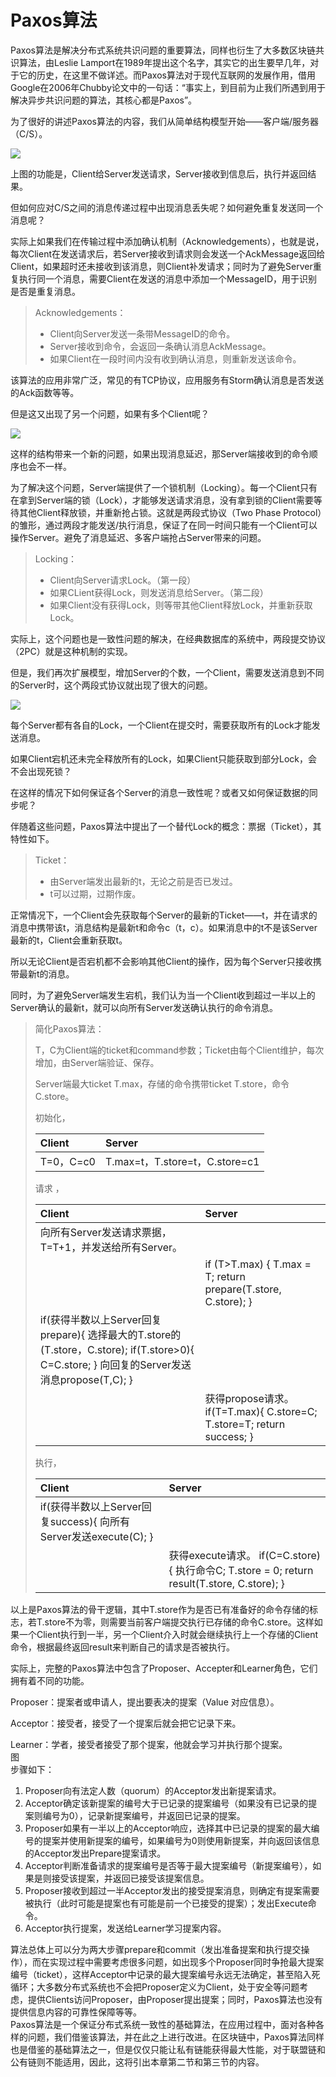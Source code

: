# Paxos算法

Paxos算法是解决分布式系统共识问题的重要算法，同样也衍生了大多数区块链共识算法，由Leslie Lamport在1989年提出这个名字，其实它的出生要早几年，对于它的历史，在这里不做详述。而Paxos算法对于现代互联网的发展作用，借用Google在2006年Chubby论文中的一句话：“事实上，到目前为止我们所遇到用于解决异步共识问题的算法，其核心都是Paxos”。

为了很好的讲述Paxos算法的内容，我们从简单结构模型开始——客户端/服务器（C/S）。

![](/assets/1.1.5.png)

上图的功能是，Client给Server发送请求，Server接收到信息后，执行并返回结果。

但如何应对C/S之间的消息传递过程中出现消息丢失呢？如何避免重复发送同一个消息呢？

实际上如果我们在传输过程中添加确认机制（Acknowledgements），也就是说，每次Client在发送请求后，若Server接收到请求则会发送一个AckMessage返回给Client，如果超时还未接收到该消息，则Client补发请求；同时为了避免Server重复执行同一个消息，需要Client在发送的消息中添加一个MessageID，用于识别是否是重复消息。

> Acknowledgements：
>
> * Client向Server发送一条带MessageID的命令。
> * Server接收到命令，会返回一条确认消息AckMessage。
> * 如果Client在一段时间内没有收到确认消息，则重新发送该命令。

该算法的应用非常广泛，常见的有TCP协议，应用服务有Storm确认消息是否发送的Ack函数等等。

但是这又出现了另一个问题，如果有多个Client呢？

![](/assets/1.1.6.png)

这样的结构带来一个新的问题，如果出现消息延迟，那Server端接收到的命令顺序也会不一样。

为了解决这个问题，Server端提供了一个锁机制（Locking）。每一个Client只有在拿到Server端的锁（Lock），才能够发送请求消息，没有拿到锁的Client需要等待其他Client释放锁，并重新抢占锁。这就是两段式协议（Two Phase Protocol）的雏形，通过两段才能发送/执行消息，保证了在同一时间只能有一个Client可以操作Server。避免了消息延迟、多客户端抢占Server带来的问题。

> Locking：
>
> * Client向Server请求Lock。（第一段）
> * 如果CLient获得Lock，则发送消息给Server。（第二段）
> * 如果Client没有获得Lock，则等带其他Client释放Lock，并重新获取Lock。

实际上，这个问题也是一致性问题的解决，在经典数据库的系统中，两段提交协议（2PC）就是这种机制的实现。

但是，我们再次扩展模型，增加Server的个数，一个Client，需要发送消息到不同的Server时，这个两段式协议就出现了很大的问题。

![](/assets/1.1.7.png)

每个Server都有各自的Lock，一个Client在提交时，需要获取所有的Lock才能发送消息。

如果Client宕机还未完全释放所有的Lock，如果Client只能获取到部分Lock，会不会出现死锁？

在这样的情况下如何保证各个Server的消息一致性呢？或者又如何保证数据的同步呢？

伴随着这些问题，Paxos算法中提出了一个替代Lock的概念：票据（Ticket），其特性如下。

> Ticket：
>
> * 由Server端发出最新的t，无论之前是否已发过。
> * t可以过期，过期作废。

正常情况下，一个Client会先获取每个Server的最新的Ticket——t，并在请求的消息中携带该t，消息结构是最新t和命令c（t，c）。如果消息中的t不是该Server最新的t，Client会重新获取t。

所以无论Client是否宕机都不会影响其他Client的操作，因为每个Server只接收携带最新t的消息。

同时，为了避免Server端发生宕机，我们认为当一个Client收到超过一半以上的Server确认的最新t，就可以向所有Server发送确认执行的命令消息。

> 简化Paxos算法：
>
> T，C为Client端的ticket和command参数；Ticket由每个Client维护，每次增加，由Server端验证、保存。
>
> Server端最大ticket T.max，存储的命令携带ticket T.store，命令 C.store。
>
> 初始化，
>
> | Client | Server |
> | :--- | :--- |
> | T=0，C=c0 | T.max=t，T.store=t，C.store=c1 |
>
> 请求 ，
>
> | Client | Server |
> | :--- | :--- |
> | 向所有Server发送请求票据，T=T+1，并发送给所有Server。 |  |
> |  | if \(T&gt;T.max\) {                                                                                                   T.max = T;                                                                                  return prepare\(T.store, C.store\);                                           } |
> | if\(获得半数以上Server回复prepare\){                                                                     选择最大的T.store的\(T.store，C.store\);                                           if\(T.store&gt;0\){                                                                                    C=C.store;                                                                                 }                                                                                 向回复的Server发送消息propose\(T,C\);                   } |  |
> |  | 获得propose请求。                                                                  if\(T=T.max\){                                                                                                    C.store=C;                                                                                  T.store=T;                                                                                   return success;                                                                       } |
>
> 执行，
>
> | Client | Server |
> | :--- | :--- |
> | if\(获得半数以上Server回复success\){                                                                 向所有Server发送execute\(C\);                                                 } |  |
> |  | 获得execute请求。                                                                   if\(C=C.store\){                                                                                                    执行命令C;                                                                                T.store = 0;                                                                                return  result\(T.store, C.store\);                                               } |

以上是Paxos算法的骨干逻辑，其中T.store作为是否已有准备好的命令存储的标志，若T.store不为零，则需要当前客户端提交执行已存储的命令C.store。这样如果一个Client执行到一半，另一个Client介入时就会继续执行上一个存储的Client命令，根据最终返回result来判断自己的请求是否被执行。

实际上，完整的Paxos算法中包含了Proposer、Accepter和Learner角色，它们拥有着不同的功能。

Proposer：提案者或申请人，提出要表决的提案（Value 对应信息）。

Acceptor：接受者，接受了一个提案后就会把它记录下来。

Learner：学者，接受者接受了那个提案，他就会学习并执行那个提案。  
图  
步骤如下：

1. Proposer向有法定人数（quorum）的Acceptor发出新提案请求。
2. Acceptor确定该新提案的编号大于已记录的提案编号（如果没有已记录的提案则编号为0），记录新提案编号，并返回已记录的提案。
3. Proposer如果有一半以上的Acceptor响应，选择其中已记录的提案的最大编号的提案并使用新提案的编号，如果编号为0则使用新提案，并向返回该信息的Acceptor发出Prepare提案请求。
4. Acceptor判断准备请求的提案编号是否等于最大提案编号（新提案编号），如果是则接受该提案，并返回已接受该提案信息。
5. Proposer接收到超过一半Acceptor发出的接受提案消息，则确定有提案需要被执行（此时可能是提案也有可能是前一个已接受的提案）；发出Execute命令。
6. Acceptor执行提案，发送给Learner学习提案内容。

  
算法总体上可以分为两大步骤prepare和commit（发出准备提案和执行提交操作），而在实现过程中需要考虑很多问题，如出现多个Proposer同时争抢最大提案编号（ticket），这样Acceptor中记录的最大提案编号永远无法确定，甚至陷入死循环；大多数分布式系统也不会把Proposer定义为Client，处于安全等问题考虑，提供Clients访问Proposer，由Proposer提出提案；同时，Paxos算法也没有提供信息内容的可靠性保障等等。  
Paxos算法是一个保证分布式系统一致性的基础算法，在应用过程中，面对各种各样的问题，我们借鉴该算法，并在此之上进行改进。在区块链中，Paxos算法同样也是借鉴的基础算法之一，但是仅仅只能让私有链能获得最大性能，对于联盟链和公有链则不能适用，因此，这将引出本章第二节和第三节的内容。

  




